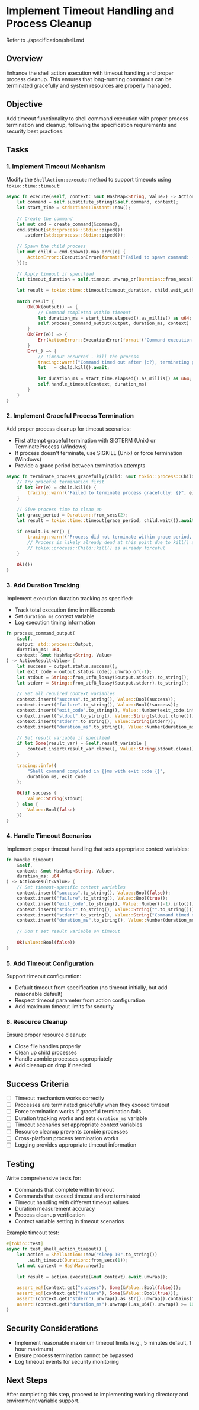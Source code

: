 # Implement Timeout Handling and Process Cleanup

Refer to ./specification/shell.md

## Overview

Enhance the shell action execution with timeout handling and proper process cleanup. This ensures that long-running commands can be terminated gracefully and system resources are properly managed.

## Objective

Add timeout functionality to shell command execution with proper process termination and cleanup, following the specification requirements and security best practices.

## Tasks

### 1. Implement Timeout Mechanism

Modify the `ShellAction::execute` method to support timeouts using `tokio::time::timeout`:

```rust
async fn execute(&self, context: &mut HashMap<String, Value>) -> ActionResult<Value> {
    let command = self.substitute_string(&self.command, context);
    let start_time = std::time::Instant::now();
    
    // Create the command
    let mut cmd = create_command(&command);
    cmd.stdout(std::process::Stdio::piped())
       .stderr(std::process::Stdio::piped());
    
    // Spawn the child process
    let mut child = cmd.spawn().map_err(|e| {
        ActionError::ExecutionError(format!("Failed to spawn command: {}", e))
    })?;
    
    // Apply timeout if specified
    let timeout_duration = self.timeout.unwrap_or(Duration::from_secs(300)); // Default 5 minutes
    
    let result = tokio::time::timeout(timeout_duration, child.wait_with_output()).await;
    
    match result {
        Ok(Ok(output)) => {
            // Command completed within timeout
            let duration_ms = start_time.elapsed().as_millis() as u64;
            self.process_command_output(output, duration_ms, context)
        }
        Ok(Err(e)) => {
            Err(ActionError::ExecutionError(format!("Command execution failed: {}", e)))
        }
        Err(_) => {
            // Timeout occurred - kill the process
            tracing::warn!("Command timed out after {:?}, terminating process", timeout_duration);
            let _ = child.kill().await;
            
            let duration_ms = start_time.elapsed().as_millis() as u64;
            self.handle_timeout(context, duration_ms)
        }
    }
}
```

### 2. Implement Graceful Process Termination

Add proper process cleanup for timeout scenarios:
- First attempt graceful termination with SIGTERM (Unix) or TerminateProcess (Windows)
- If process doesn't terminate, use SIGKILL (Unix) or force termination (Windows)
- Provide a grace period between termination attempts

```rust
async fn terminate_process_gracefully(child: &mut tokio::process::Child) -> ActionResult<()> {
    // Try graceful termination first
    if let Err(e) = child.kill() {
        tracing::warn!("Failed to terminate process gracefully: {}", e);
    }
    
    // Give process time to clean up
    let grace_period = Duration::from_secs(2);
    let result = tokio::time::timeout(grace_period, child.wait()).await;
    
    if result.is_err() {
        tracing::warn!("Process did not terminate within grace period, force killing");
        // Process is likely already dead at this point due to kill() above
        // tokio::process::Child::kill() is already forceful
    }
    
    Ok(())
}
```

### 3. Add Duration Tracking

Implement execution duration tracking as specified:
- Track total execution time in milliseconds
- Set `duration_ms` context variable
- Log execution timing information

```rust
fn process_command_output(
    &self,
    output: std::process::Output,
    duration_ms: u64,
    context: &mut HashMap<String, Value>
) -> ActionResult<Value> {
    let success = output.status.success();
    let exit_code = output.status.code().unwrap_or(-1);
    let stdout = String::from_utf8_lossy(&output.stdout).to_string();
    let stderr = String::from_utf8_lossy(&output.stderr).to_string();
    
    // Set all required context variables
    context.insert("success".to_string(), Value::Bool(success));
    context.insert("failure".to_string(), Value::Bool(!success));
    context.insert("exit_code".to_string(), Value::Number(exit_code.into()));
    context.insert("stdout".to_string(), Value::String(stdout.clone()));
    context.insert("stderr".to_string(), Value::String(stderr));
    context.insert("duration_ms".to_string(), Value::Number(duration_ms.into()));
    
    // Set result variable if specified
    if let Some(result_var) = &self.result_variable {
        context.insert(result_var.clone(), Value::String(stdout.clone()));
    }
    
    tracing::info!(
        "Shell command completed in {}ms with exit code {}", 
        duration_ms, exit_code
    );
    
    Ok(if success { 
        Value::String(stdout) 
    } else { 
        Value::Bool(false) 
    })
}
```

### 4. Handle Timeout Scenarios

Implement proper timeout handling that sets appropriate context variables:

```rust
fn handle_timeout(
    &self,
    context: &mut HashMap<String, Value>,
    duration_ms: u64
) -> ActionResult<Value> {
    // Set timeout-specific context variables
    context.insert("success".to_string(), Value::Bool(false));
    context.insert("failure".to_string(), Value::Bool(true));
    context.insert("exit_code".to_string(), Value::Number((-1).into()));
    context.insert("stdout".to_string(), Value::String("".to_string()));
    context.insert("stderr".to_string(), Value::String("Command timed out".to_string()));
    context.insert("duration_ms".to_string(), Value::Number(duration_ms.into()));
    
    // Don't set result variable on timeout
    
    Ok(Value::Bool(false))
}
```

### 5. Add Timeout Configuration

Support timeout configuration:
- Default timeout from specification (no timeout initially, but add reasonable default)
- Respect timeout parameter from action configuration
- Add maximum timeout limits for security

### 6. Resource Cleanup

Ensure proper resource cleanup:
- Close file handles properly
- Clean up child processes
- Handle zombie processes appropriately
- Add cleanup on drop if needed

## Success Criteria

- [ ] Timeout mechanism works correctly
- [ ] Processes are terminated gracefully when they exceed timeout
- [ ] Force termination works if graceful termination fails
- [ ] Duration tracking works and sets `duration_ms` variable
- [ ] Timeout scenarios set appropriate context variables
- [ ] Resource cleanup prevents zombie processes
- [ ] Cross-platform process termination works
- [ ] Logging provides appropriate timeout information

## Testing

Write comprehensive tests for:
- Commands that complete within timeout
- Commands that exceed timeout and are terminated
- Timeout handling with different timeout values
- Duration measurement accuracy
- Process cleanup verification
- Context variable setting in timeout scenarios

Example timeout test:
```rust
#[tokio::test]
async fn test_shell_action_timeout() {
    let action = ShellAction::new("sleep 10".to_string())
        .with_timeout(Duration::from_secs(1));
    let mut context = HashMap::new();
    
    let result = action.execute(&mut context).await.unwrap();
    
    assert_eq!(context.get("success"), Some(&Value::Bool(false)));
    assert_eq!(context.get("failure"), Some(&Value::Bool(true)));
    assert!(context.get("stderr").unwrap().as_str().unwrap().contains("timed out"));
    assert!(context.get("duration_ms").unwrap().as_u64().unwrap() >= 1000);
}
```

## Security Considerations

- Implement reasonable maximum timeout limits (e.g., 5 minutes default, 1 hour maximum)
- Ensure process termination cannot be bypassed
- Log timeout events for security monitoring

## Next Steps

After completing this step, proceed to implementing working directory and environment variable support.